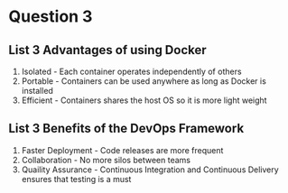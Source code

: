 # Question 3

## List 3 Advantages of using Docker
1. Isolated - Each container operates independently of others
2. Portable - Containers can be used anywhere as long as Docker is installed
3. Efficient - Containers shares the host OS so it is more light weight

## List 3 Benefits of the DevOps Framework
1. Faster Deployment - Code releases are more frequent
2. Collaboration - No more silos between teams
3. Quaility Assurance - Continuous Integration and Continuous Delivery ensures that testing is a must